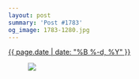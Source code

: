 ```yaml
---
layout: post
summary: 'Post #1783'
og_image: 1783-1280.jpg
---
```


<p>
 <time>
  <a href="/1783">
   {{ page.date | date: "%B %-d, %Y" }}
  </a>
 </time>
 <a href="/1783">
  <figure data-taken="6/25/2023">
   <img sizes="(min-width: 700px) 50vw, calc(100vw - 2rem)" src="{{ site.assets_url }}/1783-640.jpg" srcset="{{ site.assets_url }}/1783-320.jpg 320w, {{ site.assets_url }}/1783-640.jpg 640w, {{ site.assets_url }}/1783-960.jpg 960w, {{ site.assets_url }}/1783-1280.jpg 1280w"/>
  </figure>
 </a>
</p>
